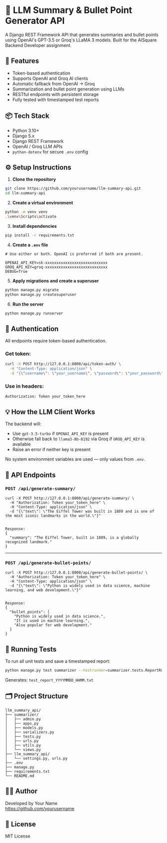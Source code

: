 # 🧠 LLM Summary & Bullet Point Generator API

A Django REST Framework API that generates summaries and bullet points using OpenAI's GPT-3.5 or Groq's LLaMA 3 models. Built for the AISquare Backend Developer assignment.

## 🚀 Features

- Token-based authentication
- Supports OpenAI and Groq AI clients
- Automatic fallback from OpenAI → Groq
- Summarization and bullet point generation using LLMs
- RESTful endpoints with persistent storage
- Fully tested with timestamped test reports

## 📦 Tech Stack

- Python 3.10+
- Django 5.x
- Django REST Framework
- OpenAI / Groq LLM APIs
- `python-dotenv` for secure `.env` config

## ⚙️ Setup Instructions

1. **Clone the repository**

```bash
git clone https://github.com/yourusername/llm-summary-api.git
cd llm-summary-api
```

2. **Create a virtual environment**

```bash
python -m venv venv
.\venv\Scripts\activate
```

3. **Install dependencies**

```bash
pip install -r requirements.txt
```

4. **Create a `.env` file**

```
# Use either or both. OpenAI is preferred if both are present.

OPENAI_API_KEY=sk-xxxxxxxxxxxxxxxxxxxxxxxxxxxx
GROQ_API_KEY=groq-xxxxxxxxxxxxxxxxxxxxxxxxxxxx
DEBUG=True
```

5. **Apply migrations and create a superuser**

```bash
python manage.py migrate
python manage.py createsuperuser
```

6. **Run the server**

```bash
python manage.py runserver
```

## 🔐 Authentication

All endpoints require token-based authentication.

### Get token:
```bash
curl -X POST http://127.0.0.1:8000/api/token-auth/ \
  -H "Content-Type: application/json" \
  -d "{\"username\": \"your_username\", \"password\": \"your_password\"}"

```

### Use in headers:
```
Authorization: Token your_token_here
```

## 💡 How the LLM Client Works

The backend will:

- Use `gpt-3.5-turbo` if `OPENAI_API_KEY` is present
- Otherwise fall back to `llama3-8b-8192` via Groq if `GROQ_API_KEY` is available
- Raise an error if neither key is present

No system environment variables are used — only values from `.env`.

## 📡 API Endpoints

### `POST /api/generate-summary/`

```
curl -X POST http://127.0.0.1:8000/api/generate-summary/ \
  -H "Authorization: Token your_token_here" \
  -H "Content-Type: application/json" \
  -d "{\"text\": \"The Eiffel Tower was built in 1889 and is one of the most iconic landmarks in the world.\"}"


Response:
{
  "summary": "The Eiffel Tower, built in 1889, is a globally recognized landmark."
}
```

---

### `POST /api/generate-bullet-points/`

```
curl -X POST http://127.0.0.1:8000/api/generate-bullet-points/ \
  -H "Authorization: Token your_token_here" \
  -H "Content-Type: application/json" \
  -d "{\"text\": \"Python is widely used in data science, machine learning, and web development.\"}"


Response:
{
  "bullet_points": [
    "Python is widely used in data science.",
    "It is used in machine learning.",
    "Also popular for web development."
  ]
}
```

## 🧪 Running Tests

To run all unit tests and save a timestamped report:

```bash
python manage.py test summarizer --testrunner=summarizer.tests.ReportRunner
```

Generates: `test_report_YYYYMMDD_HHMM.txt`

## 🗂️ Project Structure

```
llm_summary_api/
├── summarizer/
│   ├── admin.py
│   ├── apps.py
│   ├── models.py
│   ├── serializers.py
│   ├── tests.py
│   ├── urls.py
│   ├── utils.py
│   └── views.py
├── llm_summary_api/
│   └── settings.py, urls.py
├── .env
├── manage.py
├── requirements.txt
└── README.md
```

## 👨‍💻 Author

Developed by Your Name  
https://github.com/yourusername

## 📄 License

MIT License
